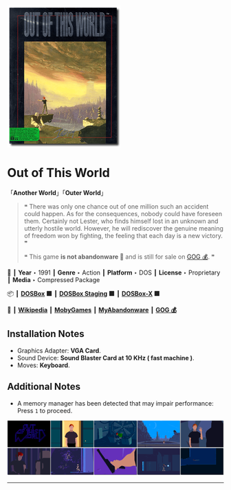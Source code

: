 ![](Thumbnail.png "application-thumbnail")

# Out of This World

「**Another World**」「**Outer World**」

> ❝ There was only one chance out of one million such an accident could happen. As for the consequences, nobody could have foreseen them. Certainly not Lester, who finds himself lost in an unknown and utterly hostile world. However, he will rediscover the genuine meaning of freedom won by fighting, the feeling that each day is a new victory. ❞
>
> ❝ This game **is not abandonware 🚫** and is still for sale on [GOG 💰](https://www.gog.com/en/game/another_world_20th_anniversary_edition). ❞
>

📌 ┃ **Year** ‣ 1991 ┃ **Genre** ‣ Action ┃ **Platform** ‣ DOS ┃ **License** ‣ Proprietary ┃ **Media** ‣ Compressed Package 

📦 ┃ **[DOSBox](https://www.dosbox.com/) 🟩** ┃ **[DOSBox Staging](https://dosbox-staging.github.io/) 🟩** ┃ **[DOSBox-X](https://dosbox-x.com/) 🟩** 

📎 ┃ **[Wikipedia](https://en.wikipedia.org/wiki/Another_World_(video_game))** ┃ **[MobyGames](https://www.mobygames.com/game/564/out-of-this-world/)** ┃ **[MyAbandonware](https://www.myabandonware.com/game/out-of-this-world-18g)** ┃ **[GOG 💰](https://www.gog.com/en/game/another_world_20th_anniversary_edition)** 

## Installation Notes
- Graphics Adapter: **VGA Card**.
- Sound Device: **Sound Blaster Card at 10 KHz ( fast machine )**.
- Moves: **Keyboard**.

## Additional Notes
- A memory manager has been detected that may impair performance: Press `1` to proceed.

![](Montage.png "Out of This World")

---

